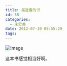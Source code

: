 ```yaml
---
title: 最近看的书
id: 38
categories:
  - 未分类
date: 2012-07-10 09:55:29
tags:
---
```


![image](http://www.formalscience.com/blog/wp-content/uploads/2012/07/wpid-C360_2012-07-10-17-48-14.jpg "C360_2012-07-10-17-48-14.jpg")

这本书感觉相当好啊。